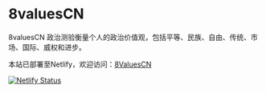 # 8valuesCN

8valuesCN 政治测验衡量个人的政治价值观，包括平等、民族、自由、传统、市场、国际、威权和进步。

本站已部署至Netlify，欢迎访问：[8ValuesCN](https://8valuescn.netlify.app/)

[![Netlify Status](https://api.netlify.com/api/v1/badges/13bb7f2b-db22-4630-81fd-2c6420e50b20/deploy-status)](https://app.netlify.com/sites/8valuescn/deploys)
